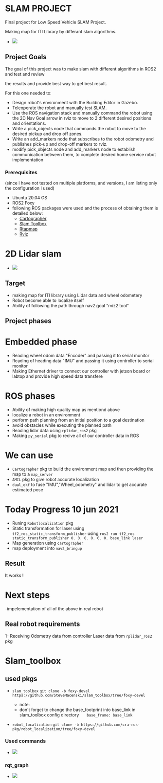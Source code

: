 # SLAM PROJECT 

Final project for Low Speed Vehicle SLAM Project.

Making map for ITI Library by differant slam algorithms.


- <img src="https://github.com/AlaaElnagar/ITI_SLAM/blob/main/img/project_goal_maps00.jpg" />




## **Project Goals**

The goal of this project was to make slam with different algorithms in ROS2 and test and review

the results and provide best way to get best result.

 For this one needed to:

- Design robot's environment with the Building Editor in Gazebo.
- Teleoperate the robot and manually test SLAM.
- Use the ROS navigation stack and manually command the robot using  the 2D Nav Goal arrow in rviz to move to 2 different desired positions  and orientations.
- Write a pick_objects node that commands the robot to move to the desired pickup and drop off zones.
- Write an add_markers node that subscribes to the robot odometry and publishes pick-up and drop-off markers to rviz.
- modify pick_objects node and add_markers node to establish  communication between them, to complete desired home service robot  implementation

### 

### Prerequisites

(since I have not tested on multiple platforms, and versions, I am listing only the configuration I used)

- Ubuntu 20.04 OS 
- ROS2 Foxy
- following ROS packages were used and the process of obtaining them is detailed below:
  - [Cartographer](https://github.com/ros2/cartographer)
  - [Slam Toolbox](https://github.com/SteveMacenski/slam_toolbox)
  - [Rtapmap](https://github.com/introlab/rtabmap_ros/tree/ros2)
  - [Rviz](https://github.com/ros2/rviz)

# 2D Lidar slam 

- <img src="https://github.com/AlaaElnagar/ITI_SLAM/blob/main/img/iti_liberary%20_map_v1.0.png" />

## Target 

- making map for ITI library using Lidar data and wheel odometery 
- Robot become able to localize itself 
- Ability of following the path through nav2 goal "rviz2 tool"


## Project phases  

# Embedded phase 

- Reading wheel odom data "Encoder" and passing it to serial monitor  
- Reading of heading data "IMU" and passing it using controller to serial monitor 
- Making Ethernet driver to connect our controller with jetson board or labtop and provide high speed data transfere 

# ROS phases 

- Ability of making high quality map as mentiond above 
- localize a robot in an environment
- perform path planning from an initial position to a goal destination
- avoid obstacles while executing the planned path
- Reading lidar data using ```rplidar_ros2``` pkg
- Making ```py_serial``` pkg to recive all of our controller data in ROS 

# We can use
- ```Cartographer``` pkg to build the environment map and then providing the map to a ```map_server```
-  ```AMCL``` pkg to give robot accurate localization 
- ```dual_ekf``` to fuse "IMU","Wheel_odometry" and lidar to get accurate estimated pose 

# Today  Progress 10 jun 2021
- Runing ```Robotlocalization``` pkg 
- Static transformation for laser using ```tf2_ros_static_transform_publisher``` using ```ros2 run tf2_ros static_transform_publisher 0. 0. 0. 0. 0. 0. base_link laser```
- Map generation using ```cartographer```  
- map deployment into ```nav2_bringup```
## Result 
  It works !
# Next steps
-impelementation of all of the above in real robot 

## Real robot requirements 
1- Receiving 
    Odometry data from controller 
    Laser data from ```rplidar_ros2``` pkg
    
    

# Slam_toolbox

## used pkgs

- ```slam_toolbox```   ```git clone -b foxy-devel https://github.com/SteveMacenski/slam_toolbox/tree/foxy-devel ``` 
  - note:
   -  don't forget to change the base_footprint into base_link in slam_toolbox config directory ```    base_frame: base_link ```
  
- ```robot_localization```   ```git clone -b https://github.com/cra-ros-pkg/robot_localization/tree/foxy-devel```
### Used commands 


- <img src="https://github.com/AlaaElnagar/ITI_SLAM/blob/main/img/slam_commands.png" />

### rqt_graph 

- <img src="https://github.com/AlaaElnagar/ITI_SLAM/blob/main/img/rosgraphv1.png" />




​    



